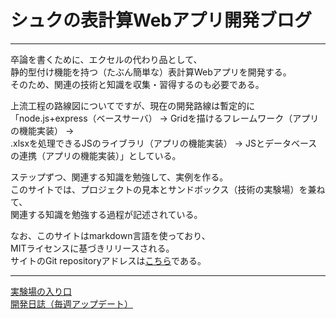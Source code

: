# シュクの表計算Webアプリ開発ブログ
***

卒論を書くために、エクセルの代わり品として、  
静的型付け機能を持つ（たぶん簡単な）表計算Webアプリを開発する。  
そのため、関連の技術と知識を収集・習得するのも必要である。

上流工程の路線図についてですが、現在の開発路線は暫定的に  
「node.js+express（ベースサーバ） -> Gridを描けるフレームワーク（アプリの機能実装） ->  
.xlsxを処理できるJSのライブラリ（アプリの機能実装） -> JSとデータベースの連携（アプリの機能実装）」としている。

ステップずつ、関連する知識を勉強して、実例を作る。  
このサイトでは、プロジェクトの見本とサンドボックス（技術の実験場）を兼ねて、  
関連する知識を勉強する過程が記述されている。

なお、このサイトはmarkdown言語を使っており、  
MITライセンスに基づきリリースされる。  
サイトのGit repositoryアドレスは[こちら][]である。

***

[実験場の入り口][]  
[開発日誌（毎週アップデート）][]


[こちら]: https://github.com/Tanukium/hsemi "hsemi"
[実験場の入り口]: /sand "実験場"
[開発日誌（毎週アップデート）]: /blog "開発日誌"
